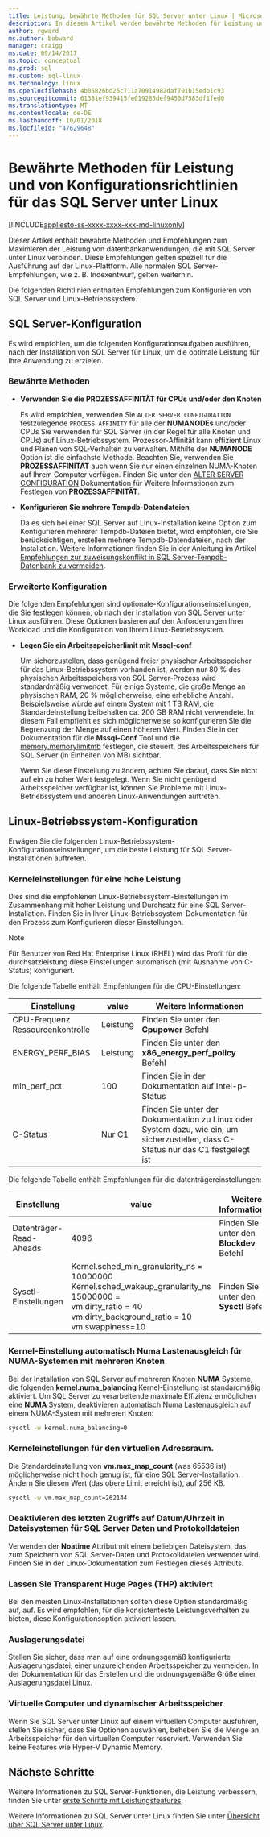 ```yaml
---
title: Leistung, bewährte Methoden für SQL Server unter Linux | Microsoft-Dokumentation
description: In diesem Artikel werden bewährte Methoden für Leistung und Richtlinien für die Ausführung von SQL Server unter Linux bieten.
author: rgward
ms.author: bobward
manager: craigg
ms.date: 09/14/2017
ms.topic: conceptual
ms.prod: sql
ms.custom: sql-linux
ms.technology: linux
ms.openlocfilehash: 4b05826bd25c711a70914982daf701b15edb1c93
ms.sourcegitcommit: 61381ef939415fe019285def9450d7583df1fed0
ms.translationtype: MT
ms.contentlocale: de-DE
ms.lasthandoff: 10/01/2018
ms.locfileid: "47629648"
---
```

# <a name="performance-best-practices-and-configuration-guidelines-for-sql-server-on-linux"></a>Bewährte Methoden für Leistung und von Konfigurationsrichtlinien für das SQL Server unter Linux

[!INCLUDE[appliesto-ss-xxxx-xxxx-xxx-md-linuxonly](../includes/appliesto-ss-xxxx-xxxx-xxx-md-linuxonly.md)]

Dieser Artikel enthält bewährte Methoden und Empfehlungen zum Maximieren der Leistung von datenbankanwendungen, die mit SQL Server unter Linux verbinden. Diese Empfehlungen gelten speziell für die Ausführung auf der Linux-Plattform. Alle normalen SQL Server-Empfehlungen, wie z. B. Indexentwurf, gelten weiterhin.

Die folgenden Richtlinien enthalten Empfehlungen zum Konfigurieren von SQL Server und Linux-Betriebssystem.

## <a name="sql-server-configuration"></a>SQL Server-Konfiguration

Es wird empfohlen, um die folgenden Konfigurationsaufgaben ausführen, nach der Installation von SQL Server für Linux, um die optimale Leistung für Ihre Anwendung zu erzielen.

### <a name="best-practices"></a>Bewährte Methoden

- **Verwenden Sie die PROZESSAFFINITÄT für CPUs und/oder den Knoten**

   Es wird empfohlen, verwenden Sie `ALTER SERVER CONFIGURATION` festzulegende `PROCESS AFFINITY` für alle der **NUMANODEs** und/oder CPUs Sie verwenden für SQL Server (in der Regel für alle Knoten und CPUs) auf Linux-Betriebssystem. Prozessor-Affinität kann effizient Linux und Planen von SQL-Verhalten zu verwalten. Mithilfe der **NUMANODE** Option ist die einfachste Methode. Beachten Sie, verwenden Sie **PROZESSAFFINITÄT** auch wenn Sie nur einen einzelnen NUMA-Knoten auf Ihrem Computer verfügen.  Finden Sie unter den [ALTER SERVER CONFIGURATION](../t-sql/statements/alter-server-configuration-transact-sql.md) Dokumentation für Weitere Informationen zum Festlegen von **PROZESSAFFINITÄT**.

- **Konfigurieren Sie mehrere Tempdb-Datendateien**

   Da es sich bei einer SQL Server auf Linux-Installation keine Option zum Konfigurieren mehrerer Tempdb-Dateien bietet, wird empfohlen, die Sie berücksichtigen, erstellen mehrere Tempdb-Datendateien, nach der Installation. Weitere Informationen finden Sie in der Anleitung im Artikel [Empfehlungen zur zuweisungskonflikt in SQL Server-Tempdb-Datenbank zu vermeiden](https://support.microsoft.com/en-us/help/2154845/recommendations-to-reduce-allocation-contention-in-sql-server-tempdb-d).

### <a name="advanced-configuration"></a>Erweiterte Konfiguration

Die folgenden Empfehlungen sind optionale-Konfigurationseinstellungen, die Sie festlegen können, ob nach der Installation von SQL Server unter Linux ausführen. Diese Optionen basieren auf den Anforderungen Ihrer Workload und die Konfiguration von Ihrem Linux-Betriebssystem.

- **Legen Sie ein Arbeitsspeicherlimit mit Mssql-conf**

   Um sicherzustellen, dass genügend freier physischer Arbeitsspeicher für das Linux-Betriebssystem vorhanden ist, werden nur 80 % des physischen Arbeitsspeichers von SQL Server-Prozess wird standardmäßig verwendet. Für einige Systeme, die große Menge an physischen RAM, 20 % möglicherweise, eine erhebliche Anzahl. Beispielsweise würde auf einem System mit 1 TB RAM, die Standardeinstellung beibehalten ca. 200 GB RAM nicht verwendete. In diesem Fall empfiehlt es sich möglicherweise so konfigurieren Sie die Begrenzung der Menge auf einen höheren Wert. Finden Sie in der Dokumentation für die **Mssql-Conf** Tool und die [memory.memorylimitmb](sql-server-linux-configure-mssql-conf.md#memorylimit) festlegen, die steuert, des Arbeitsspeichers für SQL Server (in Einheiten von MB) sichtbar.

   Wenn Sie diese Einstellung zu ändern, achten Sie darauf, dass Sie nicht auf ein zu hoher Wert festgelegt. Wenn Sie nicht genügend Arbeitsspeicher verfügbar ist, können Sie Probleme mit Linux-Betriebssystem und anderen Linux-Anwendungen auftreten.

## <a name="linux-os-configuration"></a>Linux-Betriebssystem-Konfiguration

Erwägen Sie die folgenden Linux-Betriebssystem-Konfigurationseinstellungen, um die beste Leistung für SQL Server-Installationen auftreten.

### <a name="kernel-settings-for-high-performance"></a>Kerneleinstellungen für eine hohe Leistung
Dies sind die empfohlenen Linux-Betriebssystem-Einstellungen im Zusammenhang mit hoher Leistung und Durchsatz für eine SQL Server-Installation. Finden Sie in Ihrer Linux-Betriebssystem-Dokumentation für den Prozess zum Konfigurieren dieser Einstellungen.



> [!Note]
> Für Benutzer von Red Hat Enterprise Linux (RHEL) wird das Profil für die durchsatzleistung diese Einstellungen automatisch (mit Ausnahme von C-Status) konfiguriert.

Die folgende Tabelle enthält Empfehlungen für die CPU-Einstellungen:

| Einstellung | value | Weitere Informationen |
|---|---|---|
| CPU-Frequenz Ressourcenkontrolle | Leistung | Finden Sie unter den **Cpupower** Befehl |
| ENERGY_PERF_BIAS | Leistung | Finden Sie unter den **x86_energy_perf_policy** Befehl |
| min_perf_pct | 100 | Finden Sie in der Dokumentation auf Intel-p-Status |
| C-Status | Nur C1 | Finden Sie unter der Dokumentation zu Linux oder System dazu, wie ein, um sicherzustellen, dass C-Status nur das C1 festgelegt ist |

Die folgende Tabelle enthält Empfehlungen für die datenträgereinstellungen:

| Einstellung | value | Weitere Informationen |
|---|---|---|
| Datenträger-Read-Aheads | 4096 | Finden Sie unter den **Blockdev** Befehl |
| Sysctl-Einstellungen | Kernel.sched_min_granularity_ns = 10000000<br/>Kernel.sched_wakeup_granularity_ns 15000000 =<br/>vm.dirty_ratio = 40<br/>vm.dirty_background_ratio = 10<br/>vm.swappiness=10 | Finden Sie unter den **Sysctl** Befehl |

### <a name="kernel-setting-auto-numa-balancing-for-multi-node-numa-systems"></a>Kernel-Einstellung automatisch Numa Lastenausgleich für NUMA-Systemen mit mehreren Knoten

Bei der Installation von SQL Server auf mehreren Knoten **NUMA** Systeme, die folgenden **kernel.numa_balancing** Kernel-Einstellung ist standardmäßig aktiviert. Um SQL Server zu verarbeitende maximale Effizienz ermöglichen eine **NUMA** System, deaktivieren automatisch Numa Lastenausgleich auf einem NUMA-System mit mehreren Knoten:

```bash
sysctl -w kernel.numa_balancing=0
```

### <a name="kernel-settings-for-virtual-address-space"></a>Kerneleinstellungen für den virtuellen Adressraum.

Die Standardeinstellung von **vm.max_map_count** (was 65536 ist) möglicherweise nicht hoch genug ist, für eine SQL Server-Installation. Ändern Sie diesen Wert (das obere Limit erreicht ist), auf 256 KB.

```bash
sysctl -w vm.max_map_count=262144
```

### <a name="disable-last-accessed-datetime-on-file-systems-for-sql-server-data-and-log-files"></a>Deaktivieren des letzten Zugriffs auf Datum/Uhrzeit in Dateisystemen für SQL Server Daten und Protokolldateien

Verwenden der **Noatime** Attribut mit einem beliebigen Dateisystem, das zum Speichern von SQL Server-Daten und Protokolldateien verwendet wird. Finden Sie in der Linux-Dokumentation zum Festlegen dieses Attributs.

### <a name="leave-transparent-huge-pages-thp-enabled"></a>Lassen Sie Transparent Huge Pages (THP) aktiviert

Bei den meisten Linux-Installationen sollten diese Option standardmäßig auf, auf. Es wird empfohlen, für die konsistenteste Leistungsverhalten zu bieten, diese Konfigurationsoption aktiviert lassen.

### <a name="swapfile"></a>Auslagerungsdatei

Stellen Sie sicher, dass man auf eine ordnungsgemäß konfigurierte Auslagerungsdatei, einer unzureichenden Arbeitsspeicher zu vermeiden. In der Dokumentation für das Erstellen und die ordnungsgemäße Größe einer Auslagerungsdatei Linux.

### <a name="virtual-machines-and-dynamic-memory"></a>Virtuelle Computer und dynamischer Arbeitsspeicher

Wenn Sie SQL Server unter Linux auf einem virtuellen Computer ausführen, stellen Sie sicher, dass Sie Optionen auswählen, beheben Sie die Menge an Arbeitsspeicher für den virtuellen Computer reserviert. Verwenden Sie keine Features wie Hyper-V Dynamic Memory.

## <a name="next-steps"></a>Nächste Schritte

Weitere Informationen zu SQL Server-Funktionen, die Leistung verbessern, finden Sie unter [erste Schritte mit Leistungsfeatures](sql-server-linux-performance-get-started.md).

Weitere Informationen zu SQL Server unter Linux finden Sie unter [Übersicht über SQL Server unter Linux](sql-server-linux-overview.md).
